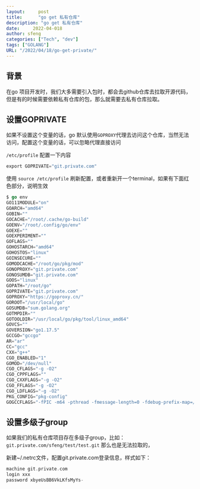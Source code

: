 ```yaml
---
layout:     post
title:      "go get 私有仓库"
description: "go get 私有仓库"
date:     2022-04-018
author: sfeng
categories: ["Tech", "dev"]
tags: ["GOLANG"]
URL: "/2022/04/18/go-get-private/"
---
```


## 背景

在go 项目开发时，我们大多需要引入包时，都会去github仓库去拉取开源代码，但是有的时候需要依赖私有仓库的包，那么就需要去私有仓库拉取。

## 设置GOPRIVATE

如果不设置这个变量的话，go 默认使用`GOPROXY`代理去访问这个仓库，当然无法访问，配置这个变量的话，可以忽略代理直接访问

`/etc/profile` 配置一下内容

```go
export GOPRIVATE="git.private.com"
```

使用 `source /etc/profile` 刷新配置，或者重新开一个terminal，如果有下面红色部分，说明生效

```go
$ go env
GO111MODULE="on"
GOARCH="amd64"
GOBIN=""
GOCACHE="/root/.cache/go-build"
GOENV="/root/.config/go/env"
GOEXE=""
GOEXPERIMENT=""
GOFLAGS=""
GOHOSTARCH="amd64"
GOHOSTOS="linux"
GOINSECURE=""
GOMODCACHE="/root/go/pkg/mod"
GONOPROXY="git.private.com"
GONOSUMDB="git.private.com"
GOOS="linux"
GOPATH="/root/go"
GOPRIVATE="git.private.com"
GOPROXY="https://goproxy.cn/"
GOROOT="/usr/local/go"
GOSUMDB="sum.golang.org"
GOTMPDIR=""
GOTOOLDIR="/usr/local/go/pkg/tool/linux_amd64"
GOVCS=""
GOVERSION="go1.17.5"
GCCGO="gccgo"
AR="ar"
CC="gcc"
CXX="g++"
CGO_ENABLED="1"
GOMOD="/dev/null"
CGO_CFLAGS="-g -O2"
CGO_CPPFLAGS=""
CGO_CXXFLAGS="-g -O2"
CGO_FFLAGS="-g -O2"
CGO_LDFLAGS="-g -O2"
PKG_CONFIG="pkg-config"
GOGCCFLAGS="-fPIC -m64 -pthread -fmessage-length=0 -fdebug-prefix-map=/tmp/go-build2259252641=/tmp/go-build -gno-record-gcc-switches"
```

## 设置多级子group

如果我们的私有仓库项目存在多级子group，比如：`git.private.com/sfeng/test/test.git` 那么也是无法拉取的，

新建~/.netrc文件，配置git.private.com登录信息，样式如下：

```go
machine git.private.com
login xxx
password xbyeUsBB6VkLKfsMyYs-
```
